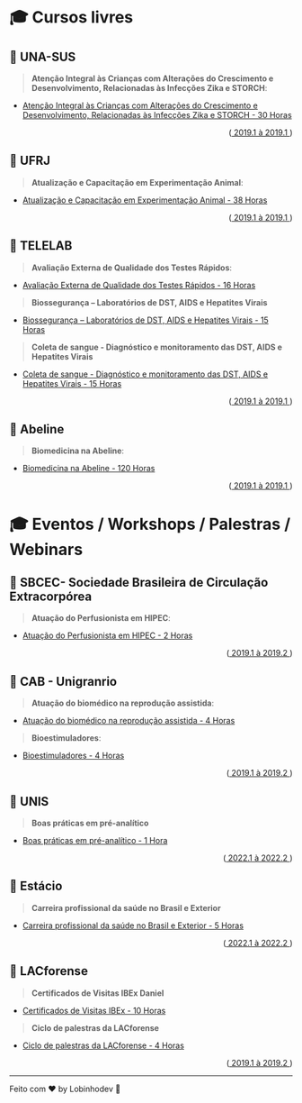 # 🎓 Cursos livres

## 🧠 UNA-SUS

> **Atenção Integral às Crianças com Alterações do Crescimento e Desenvolvimento, Relacionadas às Infecções Zika e STORCH**:

-   [Atenção Integral às Crianças com Alterações do Crescimento e Desenvolvimento, Relacionadas às Infecções Zika e STORCH - 30 Horas]()
<p align="right">(<a href="#top"> 2019.1 à 2019.1 </a>)</p>

## 🧠 UFRJ

> **Atualização e Capacitação em Experimentação Animal**:

-   [Atualização e Capacitação em Experimentação Animal - 38 Horas]()
<p align="right">(<a href="#top"> 2019.1 à 2019.1 </a>)</p>

## 🧠 TELELAB

> **Avaliação Externa de Qualidade dos Testes Rápidos**:

-   [Avaliação Externa de Qualidade dos Testes Rápidos - 16 Horas]()

> **Biossegurança – Laboratórios de DST, AIDS e Hepatites Virais**

-   [Biossegurança – Laboratórios de DST, AIDS e Hepatites Virais - 15 Horas]()

> **Coleta de sangue - Diagnóstico e monitoramento das DST, AIDS e Hepatites Virais**

-   [Coleta de sangue - Diagnóstico e monitoramento das DST, AIDS e Hepatites Virais - 15 Horas]()
<p align="right">(<a href="#top"> 2019.1 à 2019.1 </a>)</p>

## 🧠 Abeline

> **Biomedicina na Abeline**:

-   [Biomedicina na Abeline - 120 Horas]()
<p align="right">(<a href="#top"> 2019.1 à 2019.1 </a>)</p>

# 🎓 Eventos / Workshops / Palestras / Webinars

## 🧠 SBCEC- Sociedade Brasileira de Circulação Extracorpórea

> **Atuação do Perfusionista em HIPEC**:

-   [Atuação do Perfusionista em HIPEC - 2 Horas]()
<p align="right">(<a href="#top"> 2019.1 à 2019.2 </a>)</p>

## 🧠 CAB - Unigranrio

> **Atuação do biomédico na reprodução assistida**:

-   [Atuação do biomédico na reprodução assistida - 4 Horas]()

> **Bioestimuladores**:

-   [Bioestimuladores - 4 Horas]()
<p align="right">(<a href="#top"> 2019.1 à 2019.2 </a>)</p>

## 🧠 UNIS

> **Boas práticas em pré-analítico**

-   [Boas práticas em pré-analítico - 1 Hora]()
<p align="right">(<a href="#top"> 2022.1 à 2022.2 </a>)</p>

## 🧠 Estácio

> **Carreira profissional da saúde no Brasil e Exterior**

-   [Carreira profissional da saúde no Brasil e Exterior - 5 Horas]()
<p align="right">(<a href="#top"> 2022.1 à 2022.2 </a>)</p>

## 🧠 LACforense

> **Certificados de Visitas IBEx Daniel**

-   [Certificados de Visitas IBEx - 10 Horas]()

> **Ciclo de palestras da LACforense**

-   [Ciclo de palestras da LACforense - 4 Horas]()
<p align="right">(<a href="#top"> 2019.1 à 2019.2 </a>)</p>

---

Feito com ♥ by Lobinhodev 🐺
